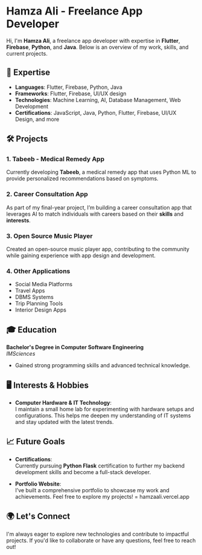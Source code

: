 # Hamza Ali - Freelance App Developer

Hi, I'm **Hamza Ali**, a freelance app developer with expertise in **Flutter**, **Firebase**, **Python**, and **Java**. Below is an overview of my work, skills, and current projects.

## 🚀 Expertise

- **Languages**: Flutter, Firebase, Python, Java
- **Frameworks**: Flutter, Firebase, UI/UX design
- **Technologies**: Machine Learning, AI, Database Management, Web Development
- **Certifications**: JavaScript, Java, Python, Flutter, Firebase, UI/UX Design, and more

## 🛠️ Projects

### 1. **Tabeeb** - Medical Remedy App
Currently developing **Tabeeb**, a medical remedy app that uses Python ML to provide personalized recommendations based on symptoms.

### 2. **Career Consultation App** 
As part of my final-year project, I’m building a career consultation app that leverages AI to match individuals with careers based on their **skills** and **interests**.

### 3. **Open Source Music Player**
Created an open-source music player app, contributing to the community while gaining experience with app design and development.

### 4. **Other Applications**
- Social Media Platforms
- Travel Apps
- DBMS Systems
- Trip Planning Tools
- Interior Design Apps

## 🎓 Education

**Bachelor's Degree in Computer Software Engineering**  
*IMSciences*  
- Gained strong programming skills and advanced technical knowledge.

## 🖥️ Interests & Hobbies

- **Computer Hardware & IT Technology**:  
I maintain a small home lab for experimenting with hardware setups and configurations. This helps me deepen my understanding of IT systems and stay updated with the latest trends.

## 📈 Future Goals

- **Certifications**:  
Currently pursuing **Python Flask** certification to further my backend development skills and become a full-stack developer.
  
- **Portfolio Website**:  
I’ve built a comprehensive portfolio to showcase my work and achievements. Feel free to explore my projects!
= hamzaali.vercel.app

## 🌍 Let's Connect

I'm always eager to explore new technologies and contribute to impactful projects. If you'd like to collaborate or have any questions, feel free to reach out!
